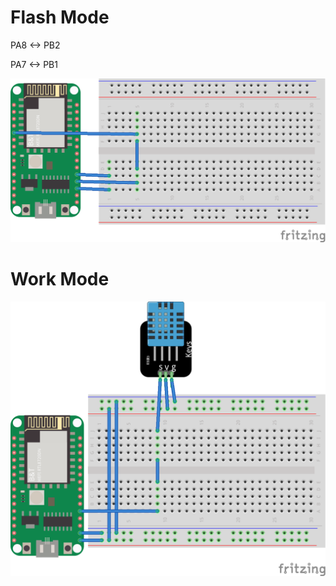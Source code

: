 # Flash Mode

PA8 <-> PB2

PA7 <-> PB1

![false mode](./flash-mode.png)

# Work Mode

![work mode](./work-mode.png)
